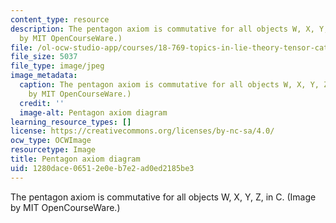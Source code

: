 ```yaml
---
content_type: resource
description: The pentagon axiom is commutative for all objects W, X, Y, Z, in C. (Image
  by MIT OpenCourseWare.)
file: /ol-ocw-studio-app/courses/18-769-topics-in-lie-theory-tensor-categories-spring-2009/1280dace06512e0eb7e2ad0ed2185be3_18-769s09-th.jpg
file_size: 5037
file_type: image/jpeg
image_metadata:
  caption: The pentagon axiom is commutative for all objects W, X, Y, Z, in C. (Image
    by MIT OpenCourseWare.)
  credit: ''
  image-alt: Pentagon axiom diagram
learning_resource_types: []
license: https://creativecommons.org/licenses/by-nc-sa/4.0/
ocw_type: OCWImage
resourcetype: Image
title: Pentagon axiom diagram
uid: 1280dace-0651-2e0e-b7e2-ad0ed2185be3
---
```

The pentagon axiom is commutative for all objects W, X, Y, Z, in C. (Image by MIT OpenCourseWare.)